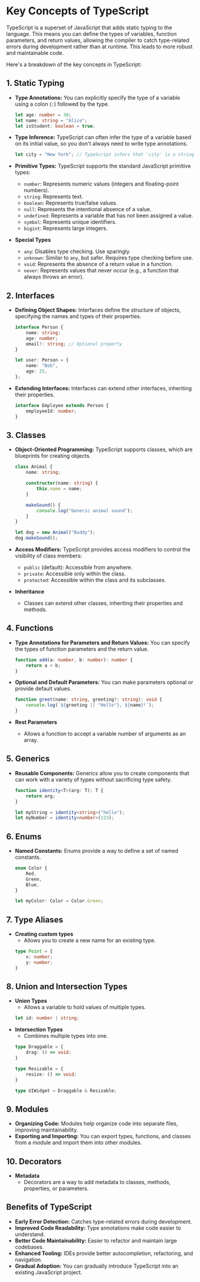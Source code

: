 # Key Concepts of TypeScript

TypeScript is a superset of JavaScript that adds static typing to the language. This means you can define the types of variables, function parameters, and return values, allowing the compiler to catch type-related errors during development rather than at runtime. This leads to more robust and maintainable code.

Here's a breakdown of the key concepts in TypeScript:

## 1. Static Typing

-   **Type Annotations:** You can explicitly specify the type of a variable using a colon (`:`) followed by the type.
    ```typescript
    let age: number = 30;
    let name: string = "Alice";
    let isStudent: boolean = true;
    ```

-   **Type Inference:** TypeScript can often infer the type of a variable based on its initial value, so you don't always need to write type annotations.
    ```typescript
    let city = "New York"; // TypeScript infers that 'city' is a string
    ```

-   **Primitive Types:** TypeScript supports the standard JavaScript primitive types:
    -   `number`: Represents numeric values (integers and floating-point numbers).
    -   `string`: Represents text.
    -   `boolean`: Represents true/false values.
    -   `null`: Represents the intentional absence of a value.
    -   `undefined`: Represents a variable that has not been assigned a value.
    -   `symbol`: Represents unique identifiers.
    -   `bigint`: Represents large integers.

- **Special Types**
    - `any`: Disables type checking. Use sparingly.
    - `unknown`: Similar to `any`, but safer. Requires type checking before use.
    - `void`: Represents the absence of a return value in a function.
    - `never`: Represents values that never occur (e.g., a function that always throws an error).

## 2. Interfaces

-   **Defining Object Shapes:** Interfaces define the structure of objects, specifying the names and types of their properties.
    ```typescript
    interface Person {
        name: string;
        age: number;
        email?: string; // Optional property
    }

    let user: Person = {
        name: "Bob",
        age: 25,
    };
    ```

-   **Extending Interfaces:** Interfaces can extend other interfaces, inheriting their properties.
    ```typescript
    interface Employee extends Person {
        employeeId: number;
    }
    ```

## 3. Classes

-   **Object-Oriented Programming:** TypeScript supports classes, which are blueprints for creating objects.
    ```typescript
    class Animal {
        name: string;

        constructor(name: string) {
            this.name = name;
        }

        makeSound() {
            console.log("Generic animal sound");
        }
    }

    let dog = new Animal("Buddy");
    dog.makeSound();
    ```

-   **Access Modifiers:** TypeScript provides access modifiers to control the visibility of class members:
    -   `public` (default): Accessible from anywhere.
    -   `private`: Accessible only within the class.
    -   `protected`: Accessible within the class and its subclasses.

- **Inheritance**
    - Classes can extend other classes, inheriting their properties and methods.

## 4. Functions

-   **Type Annotations for Parameters and Return Values:** You can specify the types of function parameters and the return value.
    ```typescript
    function add(a: number, b: number): number {
        return a + b;
    }
    ```

-   **Optional and Default Parameters:** You can make parameters optional or provide default values.
    ```typescript
    function greet(name: string, greeting?: string): void {
        console.log(`${greeting || "Hello"}, ${name}!`);
    }
    ```

- **Rest Parameters**
    - Allows a function to accept a variable number of arguments as an array.

## 5. Generics

-   **Reusable Components:** Generics allow you to create components that can work with a variety of types without sacrificing type safety.
    ```typescript
    function identity<T>(arg: T): T {
        return arg;
    }

    let myString = identity<string>("hello");
    let myNumber = identity<number>(123);
    ```

## 6. Enums

-   **Named Constants:** Enums provide a way to define a set of named constants.
    ```typescript
    enum Color {
        Red,
        Green,
        Blue,
    }

    let myColor: Color = Color.Green;
    ```

## 7. Type Aliases

- **Creating custom types**
    - Allows you to create a new name for an existing type.
    ```typescript
    type Point = {
        x: number;
        y: number;
    }
    ```

## 8. Union and Intersection Types

- **Union Types**
    - Allows a variable to hold values of multiple types.
    ```typescript
    let id: number | string;
    ```
- **Intersection Types**
    - Combines multiple types into one.
    ```typescript
    type Draggable = {
        drag: () => void;
    }

    type Resizable = {
        resize: () => void;
    }

    type UIWidget = Draggable & Resizable;
    ```

## 9. Modules

-   **Organizing Code:** Modules help organize code into separate files, improving maintainability.
-   **Exporting and Importing:** You can export types, functions, and classes from a module and import them into other modules.

## 10. Decorators

- **Metadata**
    - Decorators are a way to add metadata to classes, methods, properties, or parameters.

## Benefits of TypeScript

-   **Early Error Detection:** Catches type-related errors during development.
-   **Improved Code Readability:** Type annotations make code easier to understand.
-   **Better Code Maintainability:** Easier to refactor and maintain large codebases.
-   **Enhanced Tooling:** IDEs provide better autocompletion, refactoring, and navigation.
-   **Gradual Adoption:** You can gradually introduce TypeScript into an existing JavaScript project.
